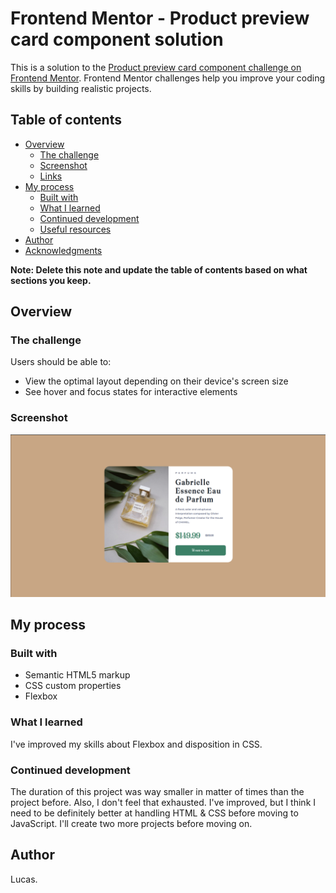 # Frontend Mentor - Product preview card component solution

This is a solution to the [Product preview card component challenge on Frontend Mentor](https://www.frontendmentor.io/challenges/product-preview-card-component-GO7UmttRfa). Frontend Mentor challenges help you improve your coding skills by building realistic projects. 

## Table of contents

- [Overview](#overview)
  - [The challenge](#the-challenge)
  - [Screenshot](#screenshot)
  - [Links](#links)
- [My process](#my-process)
  - [Built with](#built-with)
  - [What I learned](#what-i-learned)
  - [Continued development](#continued-development)
  - [Useful resources](#useful-resources)
- [Author](#author)
- [Acknowledgments](#acknowledgments)

**Note: Delete this note and update the table of contents based on what sections you keep.**

## Overview

### The challenge

Users should be able to:

- View the optimal layout depending on their device's screen size
- See hover and focus states for interactive elements

### Screenshot

![](card_preview.png)


## My process

### Built with

- Semantic HTML5 markup
- CSS custom properties
- Flexbox

### What I learned

I've improved my skills about Flexbox and disposition in CSS.

### Continued development

The duration of this project was way smaller in matter of times than the project before. Also, I don't feel that exhausted. I've improved, but I think I need to be definitely better at handling HTML & CSS before moving to JavaScript.
I'll create two more projects before moving on.


## Author

Lucas.